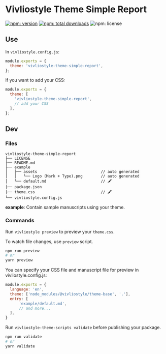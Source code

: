 # Vivliostyle Theme Simple Report

[![npm: version](https://flat.badgen.net/npm/v/@yas-ako%2Fvivliostyle-theme-simple-report)](https://npmjs.com/package/vivliostyle-theme-simple-report)
[![npm: total downloads](https://flat.badgen.net/npm/dt/@yas-ako%2Fvivliostyle-theme-simple-report)](https://npmjs.com/package/vivliostyle-theme-simple-report)
![npm: license](https://flat.badgen.net/npm/license/@yas-ako%2Fvivliostyle-theme-simple-report)



## Use

In `vivliostyle.config.js`:

```js
module.exports = {
  theme: 'vivliostyle-theme-simple-report',
};
```

If you want to add your CSS:

```js
module.exports = {
  theme: [
    'vivliostyle-theme-simple-report',
    // add your CSS 
  ],
};
```

## Dev

### Files

```
vivliostyle-theme-simple-report
├── LICENSE
├── README.md
├── example
│   ├── assets                            // auto generated
│   │   └── Logo (Mark + Type).png        // auto generated
│   └── default.md                        // 🖋
├── package.json
├── theme.css                             // 🖋
└── vivliostyle.config.js
```

**example**: Contain sample manuscripts using your theme.

### Commands

Run `vivliostyle preview` to preview your `theme.css`.

To watch file changes, use `preview` script.

```bash
npm run preview
# or
yarn preview
```

You can specify your CSS file and manuscript file for preview in vivliostyle.config.js:

```js
module.exports = {
  language: 'en',
  theme: ['node_modules/@vivliostyle/theme-base', '.'],
  entry: [
      'example/default.md',
      // and more...
  ],
}
```

Run `vivliostyle-theme-scripts validate` before publishing your package.

```bash
npm run validate
# or
yarn validate
```
